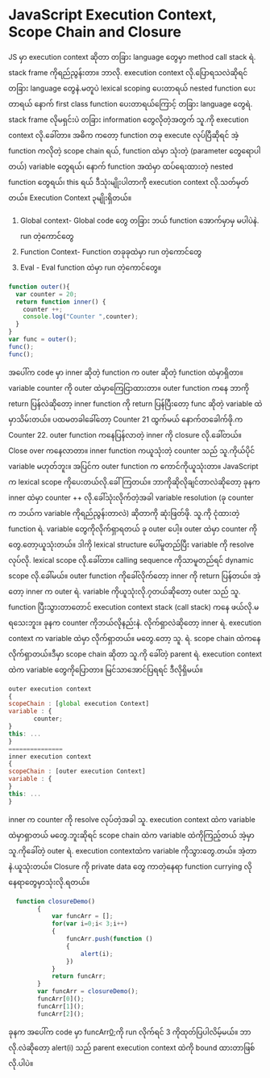 # JavaScript Execution Context, Scope Chain and Closure

JS မှာ execution context ဆိုတာ တခြား language တွေမှာ method call stack ရဲ. stack frame ကိုရည်ညွန်းတာ။ ဘာလို. execution context လို.ပြောရသလဲဆိုရင် တခြား language တွေနဲ.မတူပဲ lexical scoping ပေးတာရယ် nested function ပေးတာရယ် နောက် first class function ပေးတာရယ်ကြောင့် တခြား language တွေရဲ. stack frame လိုမရှင်းပဲ တခြား information တွေလိုတဲ့အတွက် သူ.ကို execution context လို.ခေါ်တာ။ အဓိက ကတော့ function တခု execute လုပ်ပြီဆိုရင် အဲ့ function ကလိုတဲ့ scope chain ရယ်, function ထဲမှာ သုံးတဲ့ (parameter တွေရောပါတယ်) variable တွေရယ်၊ နောက် function အထဲမှာ ထပ်ရေးထားတဲ့ nested function တွေရယ်၊ this ရယ် ဒီသုံးမျိုးပါတာကို execution context လို.သတ်မှတ်တယ်။
Execution Context ၃မျိုးရှိတယ်။

1. Global context- Global code တွေ တခြား ဘယ် function အောက်မှာမှ မပါပဲနဲ. run တဲ့ကောင်တွေ
2. Function Context- Function တခုခုထဲမှာ run တဲ့ကောင်တွေ
3. Eval - Eval function ထဲမှာ run တဲ့ကောင်တွေ။

```js
function outer(){
  var counter = 20;
  return function inner() {
    counter ++;
    console.log("Counter ",counter);
  }
}
var func = outer();
func();
func();
```

အပေါ်က code မှာ inner ဆိုတဲ့ function က outer ဆိုတဲ့ function ထဲမှာရှိတာ။
variable counter ကို outer ထဲမှာကြေငြာထားတာ။ outer function ကနေ ဘာကို return ပြန်လဲဆိုတော့ inner function ကို return ပြန်ပြီးတော့ func ဆိုတဲ့ variable ထဲမှာသိမ်းတယ်။ ပထမတခါခေါ်တော့ 
Counter 21 ထွက်မယ်
နောက်တခေါက်ဖို.က Counter 22.
outer function ကနေပြန်လာတဲ့ inner ကို closure လို.ခေါ်တယ်။ Close over ကနေလာတာ။ inner function ကယူသုံးတဲ့ counter သည် သူ.ကိုယ်ပိုင် variable မဟုတ်ဘူး။ အပြင်က outer function က ကောင်ကိုယူသုံးတာ။ JavaScript က lexical scope ကိုပေးတယ်လို.ခေါ်ကြတယ်။ ဘာကိုဆိုလိုချင်တာလဲဆိုတော့ ခုနက inner ထဲမှာ
counter ++ လို.ခေါ်သုံးလိုက်တဲ့အခါ variable resolution (ခု counter က ဘယ်က variable ကိုရည်ညွန်းတာလဲ) ဆိုတာကို ဆုံးဖြတ်ဖို. သူ.ကို ငုံထားတဲ့ function ရဲ. variable တွေကိုလိုက်ရှာရတယ် ခု outer ပေါ့။ outer ထဲမှာ counter ကိုတွေ.တော့ယူသုံးတယ်။ ဒါကို lexical structure ပေါ်မူတည်ပြီး variable ကို resolve လုပ်လို. lexical scope လို.ခေါ်တာ။ calling sequence ကိုသာမူတည်ရင် dynamic scope လို.ခေါ်မယ်။
outer function ကိုခေါ်လိုက်တော့ inner ကို return ပြန်တယ်။ အဲ့တော့ inner က outer ရဲ. variable ကိုယူသုံးလို.၇တယ်ဆိုတော့ outer သည် သူ. function ပြီးသွားတာတောင် execution context stack (call stack) ကနေ ဖယ်လို.မရသေးဘူး။ ခုနက counter ကိုဘယ်လိုနည်းနဲ. လိုက်ရှာလဲဆိုတော့ inner ရဲ. execution context က variable ထဲမှာ လိုက်ရှာတယ်။ မတွေ.တော့ သူ. ရဲ. scope chain ထဲကနေ လိုက်ရှာတယ်။ဒီမှာ scope chain ဆိုတာ သူ.ကို ခေါ်တဲ့ parent ရဲ. execution context ထဲက variable တွေကိုပြောတာ။
မြင်သာအောင်ပြရရင် ဒီလိုရှိမယ်။

```js
outer execution context
{
scopeChain : [global execution Context]
variable : {
       counter;
}
this: ...
}
===============
inner execution context
{
scopeChain : [outer execution Context]
variable : {
}
this: ...
}
```

inner က counter ကို resolve လုပ်တဲ့အခါ သူ. execution context ထဲက variable ထဲမှာရှာတယ် မတွေ.ဘူးဆိုရင် scope chain ထဲက variable ထဲကိုကြည့်တယ် အဲ့မှာ သူ.ကိုခေါ်တဲ့ outer ရဲ. execution contextထဲက variable ကိုသွားတွေ.တယ်။ အဲ့တာနဲ.ယူသုံးတယ်။
Closure ကို private data တွေ ကာတဲ့နေရာ function currying လိုနေရာတွေမှာသုံးလို.ရတယ်။

```js
  function closureDemo()
        {
            var funcArr = [];
            for(var i=0;i< 3;i++)
            {
                funcArr.push(function ()
                {
                    alert(i);
                })
            }
            return funcArr;
        }
        var funcArr = closureDemo();
        funcArr[0]();
        funcArr[1]();
        funcArr[2]();
```

ခုနက အပေါ်က code မှာ funcArr[0]();ကို run လိုက်ရင် 3 ကိုထုတ်ပြပါလိမ့်မယ်။ ဘာလို.လဲဆိုတော့ alert(i) သည်  parent execution context ထဲကို bound ထားတာဖြစ်လို.ပါပဲ။
